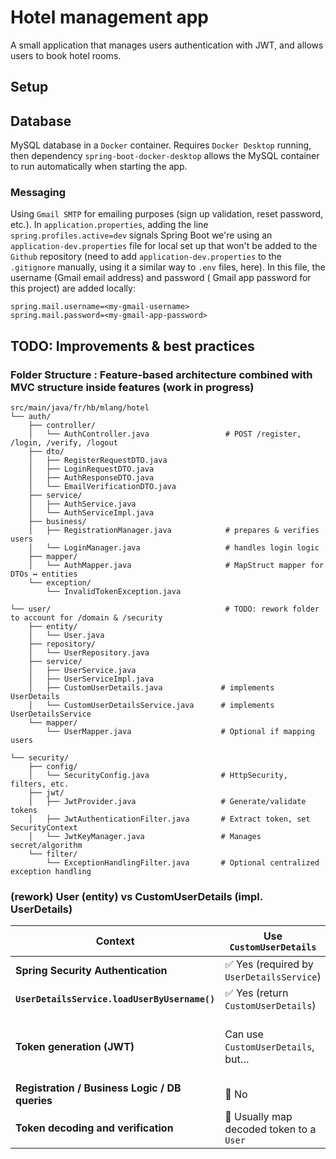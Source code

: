# Hotel management app

A small application that manages users authentication with JWT, and allows users to book hotel
rooms.

## Setup

## Database

MySQL database in a `Docker` container. Requires `Docker Desktop` running, then dependency
`spring-boot-docker-desktop` allows the MySQL container to run automatically when starting the app.

### Messaging

Using `Gmail SMTP` for emailing purposes (sign up validation, reset password, etc.). In
`application.properties`, adding the line `spring.profiles.active=dev` signals Spring Boot we're
using an `application-dev.properties` file for local set up that won't be added to the `Github`
repository (need to add `application-dev.properties` to the `.gitignore` manually, using it a
similar way to `.env` files, here). In this file, the username (Gmail email address) and password (
Gmail app password for this project) are added locally:

```properties
spring.mail.username=<my-gmail-username>
spring.mail.password=<my-gmail-app-password>
```

## TODO: Improvements & best practices

### Folder Structure : Feature-based architecture combined with MVC structure inside features (work in progress)

```
src/main/java/fr/hb/mlang/hotel
└── auth/
    ├── controller/
    │   └── AuthController.java                 # POST /register, /login, /verify, /logout
    ├── dto/
    │   ├── RegisterRequestDTO.java
    │   ├── LoginRequestDTO.java
    │   ├── AuthResponseDTO.java
    │   └── EmailVerificationDTO.java
    ├── service/
    │   ├── AuthService.java
    │   └── AuthServiceImpl.java
    ├── business/
    │   ├── RegistrationManager.java            # prepares & verifies users
    │   └── LoginManager.java                   # handles login logic
    ├── mapper/
    │   └── AuthMapper.java                     # MapStruct mapper for DTOs ↔ entities
    └── exception/
        └── InvalidTokenException.java

└── user/                                       # TODO: rework folder to account for /domain & /security 
    ├── entity/
    │   └── User.java
    ├── repository/
    │   └── UserRepository.java
    ├── service/
    │   ├── UserService.java
    │   ├── UserServiceImpl.java
    │   ├── CustomUserDetails.java             # implements UserDetails
    │   └── CustomUserDetailsService.java      # implements UserDetailsService
    └── mapper/
        └── UserMapper.java                    # Optional if mapping users

└── security/
    ├── config/
    │   └── SecurityConfig.java                # HttpSecurity, filters, etc.
    ├── jwt/
    │   ├── JwtProvider.java                   # Generate/validate tokens
    │   ├── JwtAuthenticationFilter.java       # Extract token, set SecurityContext
    │   └── JwtKeyManager.java                 # Manages secret/algorithm
    └── filter/
        └── ExceptionHandlingFilter.java       # Optional centralized exception handling
```

### (rework) User (entity) vs CustomUserDetails (impl. UserDetails)

| Context                                        | Use `CustomUserDetails`                  | Use `User` entity                                    |
|------------------------------------------------|------------------------------------------|------------------------------------------------------|
| **Spring Security Authentication**             | ✅ Yes (required by `UserDetailsService`) | 🚫 No                                                |
| **`UserDetailsService.loadUserByUsername()`**  | ✅ Yes (return `CustomUserDetails`)       | 🚫 No                                                |
| **Token generation (JWT)**                     | Can use `CustomUserDetails`, but…        | ✅ Yes (recommended for payload, e.g. subject, roles) |
| **Registration / Business Logic / DB queries** | 🚫 No                                    | ✅ Yes                                                |
| **Token decoding and verification**            | 🔄 Usually map decoded token to a `User` | ✅ Yes                                                |
